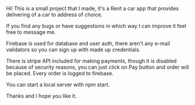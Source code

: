 Hi! This is a small project that I made, it's a Rent a car app that provides delivering of a car to address of choice.

If you find any bugs or have suggestions in which way I can improve it feel free to message me.

Firebase is used for database and user auth, there aren't any e-mail validators so you can sign up with made up credentials.

There is stripe API included for making payments, though it is disabled because of security reasons, you can just click on Pay button and order will be placed.
Every order is logged to firebase.

You can start a local server with npm start.

Thanks and I hope you like it.
